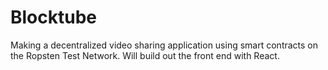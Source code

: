 # Blocktube

Making a decentralized video sharing application using smart contracts on the Ropsten Test Network. Will build out the front end with React.